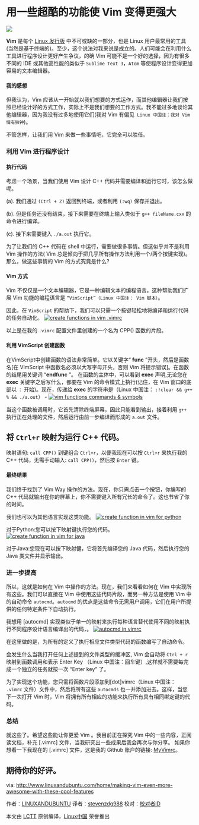 用一些超酷的功能使 Vim 变得更强大
======

![](http://www.linuxandubuntu.com/uploads/2/1/1/5/21152474/making-vim-even-more-awesome-with-these-cool-features_orig.jpg)

**Vim** 是每个 [Linux 发行版][1] 中不可或缺的一部分，也是 Linux 用户最常用的工具(当然是基于终端的)。至少，这个说法对我来说是成立的。人们可能会在利用什么工具进行程序设计更好产生争议，的确 Vim 可能不是一个好的选择，因为有很多不同的 IDE 或其他高性能的类似于  `Sublime Text 3`，`Atom` 等使程序设计变得更加容易的文本编辑器。
#### 我的感想

但我认为，Vim 应该从一开始就以我们想要的方式运作，而其他编辑器让我们按照已经设计好的方式工作，实际上不是我们想要的工作方式。我不能过多地谈论其他编辑器，因为我没有过多地使用它们(我对 Vim 有偏见` Linux 中国注：我对 Vim 情有独钟`)。

不管怎样，让我们用 Vim 来做一些事情吧，它完全可以胜任。
### 利用 Vim 进行程序设计

#### 执行代码


考虑一个场景，当我们使用 Vim 设计 C++ 代码并需要编译和运行它时，该怎么做呢。

(a). 我们通过 `(Ctrl + Z)` 返回到终端，或者利用 `(:wq)` 保存并退出。

(b). 但是任务还没有结束，接下来需要在终端上输入类似于 `g++ fileName.cxx` 的命令进行编译。

(c). 接下来需要键入 `./a.out` 执行它。


为了让我们的 C++ 代码在 shell 中运行，需要做很多事情。但这似乎并不是利用 Vim 操作的方法( Vim 总是倾向于把几乎所有操作方法利用一个/两个按键实现)。那么，做这些事情的 Vim 的方式究竟是什么?
#### Vim 方式


Vim 不仅仅是一个文本编辑器，它是一种编辑文本的编程语言。这种帮助我们扩展 Vim 功能的编程语言是 `“VimScript”（Linux 中国注： Vim 脚本）`。

因此，在 `VimScript` 的帮助下，我们可以只需一个按键轻松地将编译和运行代码的任务自动化。
 [![create functions in vim .vimrc](http://www.linuxandubuntu.com/uploads/2/1/1/5/21152474/vim_orig.png)][2] 


以上是在我的 `.vimrc` 配置文件里创建的一个名为 CPP() 函数的片段。
#### 利用 VimScript 创建函数


在VimScript中创建函数的语法非常简单。它以关键字“
**func**
”开头，然后是函数名[在 VimScript 中函数名必须以大写字母开头，否则 Vim 将提示错误]。在函数的结尾用关键词
“**endfunc**
”。
在函数的主体中，可以看到
**exec**
声明,无论您在 **exec** 关键字之后写什么，都要在 Vim 的命令模式上执行(记住，在 Vim 窗口的底部以 `：` 开始)。现在，传递给 **exec** 的字符串是（Linux 中国注： ``:!clear && g++ % && ./a.out``） - 
[![vim functions commands & symbols](http://www.linuxandubuntu.com/uploads/2/1/1/5/21152474/vim_1_orig.png)][3]


当这个函数被调用时，它首先清除终端屏幕，因此只能看到输出，接着利用 `g++` 执行正在处理的文件，然后运行由前一步编译而形成的 `a.out` 文件。

将 `Ctrl+r` 映射为运行 C++ 代码。
-------------------------------------------------------------


映射语句: `call CPP()` 到键组合 `Ctrl+r`，以便我现在可以按 `Ctrl+r` 来执行我的 C++ 代码，无需手动输入: `call CPP()`，然后按 `Enter` 键。
#### 最终结果


我们终于找到了 Vim Way 操作的方法。现在，你只需点击一个按钮，你编写的 C++ 代码就输出在你的屏幕上，你不需要键入所有冗长的命令了。这也节省了你的时间。

我们也可以为其他语言实现这类功能。
 [![create function in vim for python](http://www.linuxandubuntu.com/uploads/2/1/1/5/21152474/vim_2_orig.png)][4] 


对于Python:您可以按下映射键执行您的代码。
 [![create function in vim for java](http://www.linuxandubuntu.com/uploads/2/1/1/5/21152474/vim_3_orig.png)][5] 


对于Java:您现在可以按下映射健，它将首先编译您的 Java 代码，然后执行您的 Java 类文件并显示输出。
### 进一步提高


所以，这就是如何在 Vim 中操作的方法。现在，我们来看看如何在 Vim 中实现所有这些。我们可以直接在 Vim 中使用这些代码片段，而另一种方法是使用 Vim 中的自动命令 `autocmd`。`autocmd` 的优点是这些命令无需用户调用，它们在用户所提供的任何特定条件下自动执行。

我想用 [autocmd] 实现类似于单一的映射来执行每种语言替代使用不同的映射执行不同程序设计语言编译出的代码，。
 [![autocmd in vimrc](http://www.linuxandubuntu.com/uploads/2/1/1/5/21152474/vim_4_orig.png)][6] 


在这里做的是，为所有的定义了执行相应文件类型代码的函数编写了自动命令。

会发生什么当我打开任何上述提到的文件类型的缓冲区, Vim 会自动将 `Ctrl + r` 映射到函数调用和表示 Enter Key （Linux 中国注：回车键）,这样就不需要每完成一个独立的任务就按一次 “Enter key” 了。

为了实现这个功能，您只需将函数片段添加到[dot]vimrc（Linux 中国注： `.vimrc` 文件）文件中，然后将所有这些 `autocmds` 也一并添加进去。这样，当您下一次打开 Vim 时，Vim 将拥有所有相应的功能来执行所有具有相同绑定键的代码。
### 总结

就这些了。希望这些能让你更爱 Vim 。我目前正在探究 Vim 中的一些内容，正阅读文档，补充 [.vimrc] 文件，当我研究出一些成果后我会再次与你分享。
如果你想看一下我现在的 [.vimrc] 文件，这是我的 Github 账户的链接: [MyVimrc][7]。 

期待你的好评。
--------------------------------------------------------------------------------

via: http://www.linuxandubuntu.com/home/making-vim-even-more-awesome-with-these-cool-features

作者：[LINUXANDUBUNTU][a]
译者：[stevenzdg988](https://github.com/stevenzdg988)
校对：[校对者ID](https://github.com/校对者ID)

本文由 [LCTT](https://github.com/LCTT/TranslateProject) 原创编译，[Linux中国](https://linux.cn/) 荣誉推出

[a]:http://www.linuxandubuntu.com
[1]:http://www.linuxandubuntu.com/home/category/distros
[2]:http://www.linuxandubuntu.com/uploads/2/1/1/5/21152474/vim_orig.png
[3]:http://www.linuxandubuntu.com/uploads/2/1/1/5/21152474/vim_1_orig.png
[4]:http://www.linuxandubuntu.com/uploads/2/1/1/5/21152474/vim_2_orig.png
[5]:http://www.linuxandubuntu.com/uploads/2/1/1/5/21152474/vim_3_orig.png
[6]:http://www.linuxandubuntu.com/uploads/2/1/1/5/21152474/vim_4_orig.png
[7]:https://github.com/phenomenal-ab/VIm-Configurations/blob/master/.vimrc
